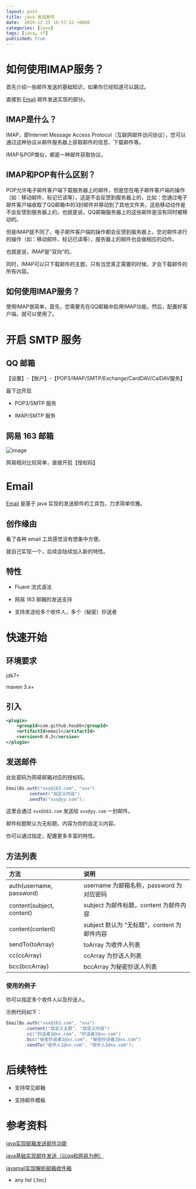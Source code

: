 ```yaml
---
layout: post
title: java 发送邮件
date:  2019-12-25 16:57:12 +0800
categories: [Java]
tags: [java, sf]
published: true
---
```


# 如何使用IMAP服务？

首先介绍一些邮件发送的基础知识，如果你已经知道可以跳过。

直接到 [Email](#email) 邮件发送实现的部分。

## IMAP是什么？

IMAP，即Internet Message Access Protocol（互联网邮件访问协议），您可以通过这种协议从邮件服务器上获取邮件的信息、下载邮件等。

IMAP与POP类似，都是一种邮件获取协议。
 
## IMAP和POP有什么区别？

POP允许电子邮件客户端下载服务器上的邮件，但是您在电子邮件客户端的操作（如：移动邮件、标记已读等），这是不会反馈到服务器上的，比如：您通过电子邮件客户端收取了QQ邮箱中的3封邮件并移动到了其他文件夹，这些移动动作是不会反馈到服务器上的，也就是说，QQ邮箱服务器上的这些邮件是没有同时被移动的。

但是IMAP就不同了，电子邮件客户端的操作都会反馈到服务器上，您对邮件进行的操作（如：移动邮件、标记已读等），服务器上的邮件也会做相应的动作。

也就是说，IMAP是“双向”的。

同时，IMAP可以只下载邮件的主题，只有当您真正需要的时候，才会下载邮件的所有内容。
 
## 如何使用IMAP服务？

使用IMAP很简单，首先，您需要先在QQ邮箱中启用IMAP功能，然后，配置好客户端，就可以使用了。

# 开启 SMTP 服务
 
## QQ 邮箱

【设置】-【账户】-【POP3/IMAP/SMTP/Exchange/CardDAV/CalDAV服务】

最下边开启

- POP3/SMTP 服务

- IMAP/SMTP 服务

## 网易 163 邮箱

![image](https://user-images.githubusercontent.com/18375710/71801983-7804d900-3097-11ea-871d-8a26501e15b0.png)

网易相对比较简单，直接开启【授权码】

# Email

[Email](https://github.com/houbb/email) 是基于 java 实现的发送邮件的工具包，力求简单优雅。

## 创作缘由

看了各种 email 工具感觉没有想象中方便。

就自己实现一个，后续会陆续加入新的特性。

## 特性

- Fluent 流式语法

- 网易 163 邮箱的发送支持

- 支持发送给多个收件人，多个（秘密）抄送者

# 快速开始

## 环境要求

jdk7+

maven 3.x+

## 引入

```xml
<plugin>
    <groupId>com.github.houbb</groupId>
    <artifactId>email</artifactId>
    <version>0.0.2</version>
</plugin>
```

## 发送邮件

此处密码为网易邮箱对应的授权码。

```java
EmailBs.auth("xxx@163.com", "xxx")
        .content("自定义内容")
        .sendTo("xxx@yy.com");
```

这里会通过 `xxx@163.com` 发送给 `xxx@yy.com` 一封邮件。

邮件标题默认为无标题，内容为你的自定义内容。

你可以通过指定，配置更多丰富的特性。

## 方法列表

| 方法 | 说明 |
|:---|:---|
| auth(username, password) | username 为邮箱名称，password 为对应密码 |
| content(subject, content) | subject 为邮件标题，content 为邮件内容 |
| content(content) | subject 默认为 "无标题"，content 为邮件内容 |
| sendTo(toArray) | toArray 为收件人列表 |
| cc(ccArray) | ccArray 为抄送人列表 |
| bcc(bccArray) | bccArray 为秘密抄送人列表 |

### 使用的例子

你可以指定多个收件人以及抄送人。

示例代码如下：

```java
EmailBs.auth("xxx@163.com", "xxx")
       .content("自定义主题", "自定义内容")
       .cc("抄送者1@xx.com", "抄送者2@xx.com")
       .bcc("秘密抄送者1@xx.com", "秘密抄送者2@xx.com")
       .sendTo("收件人1@xx.com", "收件人2@xx.com");
```

# 后续特性

- 支持常见邮箱

- 支持邮件模板

# 参考资料

[java实现邮箱发送邮件功能](https://www.cnblogs.com/zhangdiIT/p/8184293.html)

[java基础实现邮件发送（以qq和网易为例）](https://www.jianshu.com/p/f487507bc5c6)

[javamail实现解析邮箱收件箱](https://blog.csdn.net/lzy295481710/article/details/51207651)

* any list
{:toc}